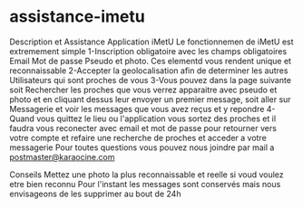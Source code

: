 # assistance-imetu
Description et Assistance Application iMetU
Le fonctionnemen de iMetU est extremement simple 
1-Inscription obligatoire avec les champs obligatoires Email Mot de passe Pseudo et photo. Ces elementd vous rendent unique et reconnaissable
2-Accepter la geolocalisation afin de determiner les autres Utilisateurs qui sont proches de vous
3-Vous pouvez dans la page suivante soit Rechercher les proches que vous verrez apparaitre avec pseudo et photo et en cliquant dessus leur envoyer un premier message, soit aller sur Messagerie et voir les messages que vous avez reçus et y repondre
4-Quand vous quittez le lieu ou l'application vous sortez des proches et il faudra vous reconecter avec email et mot de passe pour retourner vers votre compte et refaire une recherche de proches et acceder a votre messagerie
Pour toutes questions vous pouvez nous joindre par mail a postmaster@karaocine.com

Conseils Mettez une photo la plus reconnaissable et reelle si voud voulez etre bien reconnu
Pour l'instant les messages sont conservés mais nous envisageons de les supprimer au bout de 24h 
